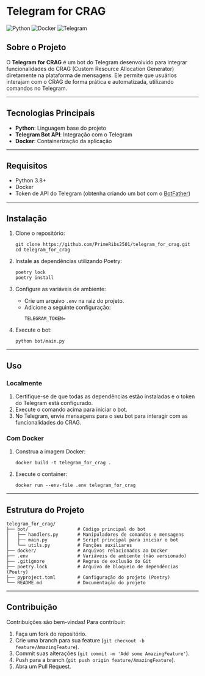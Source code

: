 # Telegram for CRAG

![Python](https://img.shields.io/badge/Python-3776AB?style=for-the-badge&logo=python&logoColor=white)
![Docker](https://img.shields.io/badge/Docker-2496ED?style=for-the-badge&logo=docker&logoColor=white)
![Telegram](https://img.shields.io/badge/Telegram-26A5E4?style=for-the-badge&logo=telegram&logoColor=white)

## Sobre o Projeto

O **Telegram for CRAG** é um bot do Telegram desenvolvido para integrar funcionalidades do CRAG (Custom Resource Allocation Generator) diretamente na plataforma de mensagens. Ele permite que usuários interajam com o CRAG de forma prática e automatizada, utilizando comandos no Telegram.

---

## Tecnologias Principais

- **Python**: Linguagem base do projeto
- **Telegram Bot API**: Integração com o Telegram
- **Docker**: Containerização da aplicação

---

## Requisitos

- Python 3.8+
- Docker
- Token de API do Telegram (obtenha criando um bot com o [BotFather](https://core.telegram.org/bots#botfather))

---

## Instalação

1. Clone o repositório:
   ```
   git clone https://github.com/PrimeRibs2501/telegram_for_crag.git
   cd telegram_for_crag
   ```

2. Instale as dependências utilizando Poetry:
   ```
   poetry lock
   poetry install
   ```

3. Configure as variáveis de ambiente:
   - Crie um arquivo `.env` na raiz do projeto.
   - Adicione a seguinte configuração:
     ```
     TELEGRAM_TOKEN=
     ```

4. Execute o bot:
   ```
   python bot/main.py
   ```

---

## Uso

### Localmente

1. Certifique-se de que todas as dependências estão instaladas e o token do Telegram está configurado.
2. Execute o comando acima para iniciar o bot.
3. No Telegram, envie mensagens para o seu bot para interagir com as funcionalidades do CRAG.

### Com Docker

1. Construa a imagem Docker:
   ```
   docker build -t telegram_for_crag .
   ```

2. Execute o container:
   ```
   docker run --env-file .env telegram_for_crag
   ```

---

## Estrutura do Projeto

```
telegram_for_crag/
├── bot/                  # Código principal do bot
│   ├── handlers.py       # Manipuladores de comandos e mensagens
│   ├── main.py           # Script principal para iniciar o bot
│   └── utils.py          # Funções auxiliares
├── docker/               # Arquivos relacionados ao Docker
├── .env                  # Variáveis de ambiente (não versionado)
├── .gitignore            # Regras de exclusão do Git
├── poetry.lock           # Arquivo de bloqueio de dependências (Poetry)
├── pyproject.toml        # Configuração do projeto (Poetry)
└── README.md             # Documentação do projeto
```

---

## Contribuição

Contribuições são bem-vindas! Para contribuir:

1. Faça um fork do repositório.
2. Crie uma branch para sua feature (`git checkout -b feature/AmazingFeature`).
3. Commit suas alterações (`git commit -m 'Add some AmazingFeature'`).
4. Push para a branch (`git push origin feature/AmazingFeature`).
5. Abra um Pull Request.
